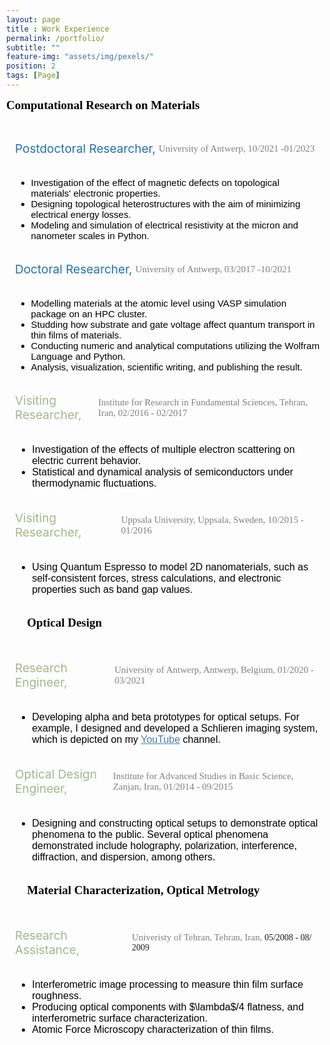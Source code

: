 ```yaml
--- 
layout: page
title : Work Experience 
permalink: /portfolio/
subtitle: "" 
feature-img: "assets/img/pexels/"
position: 2
tags: [Page]
---
```

 <style>
    /* Reset default margin and padding */
    body {
      margin: 0;
      padding: 10px;
      background-image: url('assets/img/header/education.jpg');
      background-repeat: no-repeat;
      background-position: center center;
      background-size: 1100px 300px; /* Ensure the background image covers the entire viewport */
    }



  /* Define your CSS styles here */
  /* Add your CSS styles if needed */
</style>
<html lang="en">
<head>
  <meta charset="UTF-8">
  <meta name="viewport" content="width=device-width, initial-scale=1.0">
  <title>{{ page.title }}</title>
  <link rel="stylesheet" href="navbar.css"> 

</head>
<body>
<section>
<div style="display: inline-block; padding-right: 10px;">
<span style="font-size: 19px; color: black; font-weight: bold; font-family: 'Avenir Next LT Pro';">
Computational Research on Materials
</span>
</div>
<br><br>

<div style="margin-left: 1em; margin-top: .1em;">
    <p style="font-size: 10.8px; color: rgba(0, 0, 0, 1); margin-bottom: 1;"></p>
   <div style="display: flex; align-items: center;">
    <p style=" font-size: 19px;color: #2171b5; margin-right: 5px;">Postdoctoral Researcher,</p>
    <p class="italic" style="margin-right: 10px;"><span style="font-family: 'Avenir Next LT Pro'; font-size: 15px;color: gray;">University of Antwerp,</span><span style="font-family: 'Avenir Next LT Pro'; font-size: 15px;color: gray;"> 10/2021 -01/2023</span></p>
</div>
  <ul style="font-size: 15px; color: black; font-family: 'Avenir Next LT Pro', sans-serif;"> 
    <li>Investigation of the effect of magnetic defects on topological materials' electronic properties.</li>
    <li>Designing topological heterostructures with the aim of minimizing electrical energy losses.</li>
    <li>Modeling and simulation of electrical resistivity at the micron and nanometer scales in Python.</li>
  </ul>
</div>
 
  <div style="margin-left: 1em; margin-top: 1em;">
    <p style="font-size: 10.8px; color: rgba(0, 0, 0, 1); margin-bottom: 1;"></p>
   <div style="display: flex; align-items: center;">
    <p style=" font-size: 19px;color: #2171b5; margin-right: 5px;">Doctoral Researcher,</p>
    <p class="italic" style="margin-right: 10px;"><span style="font-family: 'Avenir Next LT Pro'; font-size: 15px;color:gray;">University of Antwerp,</span><span style="font-family: 'Avenir Next LT Pro'; font-size: 15px;color:gray;"> 03/2017 -10/2021</span></p>
</div>
    <ul style="font-size: 15px; color: black; font-family: 'Avenir Next LT Pro', sans-serif;"> 
      <li>Modelling materials at the atomic level using VASP simulation package on an HPC cluster.</li>
      <li>Studding how substrate and gate voltage affect quantum transport in thin films of materials.</li>
      <li>Conducting numeric and analytical computations utilizing the Wolfram Language and Python.</li>
      <li>Analysis, visualization, scientific writing, and publishing the result.</li>
    </ul>
  </div>


  <div style="margin-left: 1em; margin-top: 1em;">
    <p style="font-size: 10.8px; color: rgba(0, 0, 0, 1); margin-bottom: 1;"></p>
   <div style="display: flex; align-items: center;">
    <p style=" font-size: 19px;color: rgba(130, 150, 90, 0.7); margin-right: 5px;">Visiting Researcher,</p>
    <p class="italic" style="margin-right: 10px;"><span style="font-family: 'Avenir Next LT Pro'; font-size: 15px;color: gray;">Institute for Research in Fundamental Sciences, Tehran, Iran, </span><span style="font-family: 'Avenir Next LT Pro'; font-size: 15px;color: gray;"> 02/2016 - 02/2017</span></p>


</div>
  <ul style="font-size: 16px; color: black; font-family: 'Avenir Next LT Pro', sans-serif;">   
     <li>Investigation of the effects of multiple electron scattering on electric current behavior.</li>
      <li>Statistical and dynamical analysis of semiconductors under thermodynamic fluctuations.</li>
    </ul>
  </div>

  <div style="margin-left: 1em; margin-top: 1em;">
    <p style="font-size: 10.8px; color: rgba(0, 0, 0, 1); margin-bottom: 1;"></p>
   <div style="display: flex; align-items: center;">
    <p style=" font-size: 19px;color: rgba(130, 150, 90, 0.7); margin-right: 10px;">Visiting Researcher,</p>
    <p class="italic" style="margin-right: 10px;"><span style="font-family: 'Avenir Next LT Pro';font-size: 15px;color: gray;">Uppsala University, Uppsala, Sweden, </span><span style="font-family: 'Avenir Next LT Pro';font-size: 15px;color: gray;"> 10/2015 - 01/2016</span></p>

</div>
  <ul style="font-size: 16px; color: black; font-family: 'Avenir Next LT Pro', sans-serif;">  
     <li>Using Quantum Espresso to model 2D nanomaterials, such as self-consistent forces, stress calculations, and electronic properties such as band gap values.</li>
    </ul>
  </div>

<br>
<section>
<div style="display: inline-block; padding-right: 20px;">
    <span style="font-size: 19px; color: black; font-weight: bold; font-family: 'Avenir Next LT Pro';">
        &nbsp;&nbsp;&nbsp;&nbsp;&nbsp;&nbsp; Optical Design
    </span>
</div>
<br><br>

  <div style="margin-left: 1em; margin-top: 1em;">
    <p style="font-size: 10.8px; color: rgba(0, 0, 0, 1); margin-bottom: 1;"></p>
    <div style="display: flex; align-items: center;">
      <p style=" font-size: 19px;color: rgba(130, 150, 90, 0.7); margin-right: 10px;">Research Engineer,</p>
      <p class="italic" style="margin-right: 10px;"><span style="font-family: 'Avenir Next LT Pro'; font-size: 15px;color: gray;">University of Antwerp, Antwerp, Belgium, </span><span style="font-family: 'Avenir Next LT Pro'; font-size: 15px;color:gray;">01/2020 - 03/2021</span></p>
  
  </div>
    <ul style="font-size: 16px; color: black; font-family: 'Avenir Next LT Pro', sans-serif;"> 
    <li>Developing alpha and beta prototypes for optical setups. For example, I designed and developed a Schlieren imaging system, which is depicted on my <a href="https://www.youtube.com/channel/UC0ghSST2dX-Yt1UBAKqMLZA" style="color: #4682B4;">YouTube</a> channel.</li>
  </ul>
</div>



  <div style="margin-left: 1em; margin-top: 1em;">
    <p style="font-size: 10.8px; color: rgba(0, 0, 0, 1); margin-bottom: 1;"></p>
    <div style="display: flex; align-items: center;">
      <p style=" font-size: 19px;color: rgba(130, 150, 90, 0.7); margin-right: 10px;">Optical Design Engineer,</p>
      <p class="italic" style="margin-right: 10px;"><span style="font-family: 'Avenir Next LT Pro'; font-size: 15px;color: gray;">Institute for Advanced Studies in Basic Science, Zanjan, Iran, </span><span style="font-family: 'Avenir Next LT Pro';font-size: 15px;color: gray;">01/2014 - 09/2015</span></p>
  
  </div>
  <ul style="font-size: 16px; color: black; font-family: 'Avenir Next LT Pro', sans-serif;">  
   <li>Designing and constructing optical setups to demonstrate optical phenomena to the public. Several optical phenomena demonstrated include holography, polarization, interference, diffraction, and dispersion, among others.</li>
  </ul>
</div>


<br>
<section>
<div style="display: inline-block; padding-right: 20px;">
    <span style="font-size: 19px; color: black; font-weight: bold; font-family: 'Avenir Next LT Pro';">
        &nbsp;&nbsp;&nbsp;&nbsp;&nbsp;&nbsp; Material Characterization, Optical Metrology
    </span>
</div>
<br><br>


  <div style="margin-left: 1em; margin-top: 1em;">
    <p style="font-size: 10.8px; color: rgba(0, 0, 0, 1); margin-bottom: 1;"></p>
    <div style="display: flex; align-items: center;">
      <p style=" font-size: 19px;color: rgba(130, 150, 90, 0.7); margin-right: 10px;">Research Assistance,</p>
      <p class="italic" style="margin-right: 10px;"><span style="font-family: 'Avenir Next LT Pro';font-size: 15px;color: gray;">Univeristy of Tehran, Tehran, Iran, </span><span style="font-family: 'Avenir Next LT Pro;font-size: 15px;color: gray;">05/2008 - 08/ 2009</span></p>
     
  </div>
 <ul style="font-size: 16px; color: black; font-family: 'Avenir Next LT Pro', sans-serif;"> 
      <li>Interferometric image processing to measure thin film surface roughness.</li>
      <li> Producing optical components with $\lambda$/4 flatness, and interferometric surface characterization.</li>
      <li>Atomic Force Microscopy characterization of thin films.</li>
 </ul>
</div>

